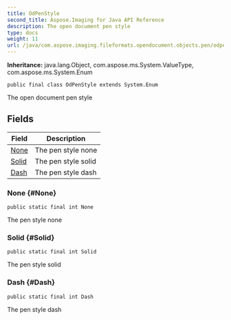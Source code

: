 ```yaml
---
title: OdPenStyle
second_title: Aspose.Imaging for Java API Reference
description: The open document pen style
type: docs
weight: 11
url: /java/com.aspose.imaging.fileformats.opendocument.objects.pen/odpenstyle/
---
```

**Inheritance:**
java.lang.Object, com.aspose.ms.System.ValueType, com.aspose.ms.System.Enum
```
public final class OdPenStyle extends System.Enum
```

The open document pen style
## Fields

| Field | Description |
| --- | --- |
| [None](#None) | The pen style none |
| [Solid](#Solid) | The pen style solid |
| [Dash](#Dash) | The pen style dash |
### None {#None}
```
public static final int None
```


The pen style none

### Solid {#Solid}
```
public static final int Solid
```


The pen style solid

### Dash {#Dash}
```
public static final int Dash
```


The pen style dash

